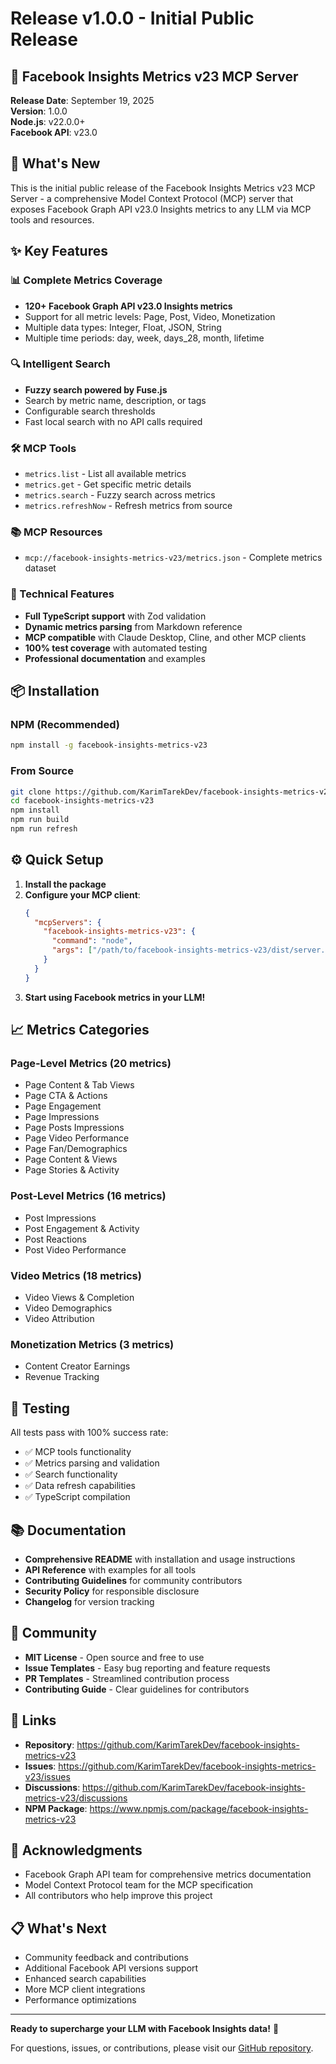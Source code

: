 # Release v1.0.0 - Initial Public Release

## 🎉 Facebook Insights Metrics v23 MCP Server

**Release Date**: September 19, 2025  
**Version**: 1.0.0  
**Node.js**: v22.0.0+  
**Facebook API**: v23.0

## 🚀 What's New

This is the initial public release of the Facebook Insights Metrics v23 MCP Server - a comprehensive Model Context Protocol (MCP) server that exposes Facebook Graph API v23.0 Insights metrics to any LLM via MCP tools and resources.

## ✨ Key Features

### 📊 Complete Metrics Coverage
- **120+ Facebook Graph API v23.0 Insights metrics**
- Support for all metric levels: Page, Post, Video, Monetization
- Multiple data types: Integer, Float, JSON, String
- Multiple time periods: day, week, days_28, month, lifetime

### 🔍 Intelligent Search
- **Fuzzy search powered by Fuse.js**
- Search by metric name, description, or tags
- Configurable search thresholds
- Fast local search with no API calls required

### 🛠️ MCP Tools
- `metrics.list` - List all available metrics
- `metrics.get` - Get specific metric details
- `metrics.search` - Fuzzy search across metrics
- `metrics.refreshNow` - Refresh metrics from source

### 📚 MCP Resources
- `mcp://facebook-insights-metrics-v23/metrics.json` - Complete metrics dataset

### 🔧 Technical Features
- **Full TypeScript support** with Zod validation
- **Dynamic metrics parsing** from Markdown reference
- **MCP compatible** with Claude Desktop, Cline, and other MCP clients
- **100% test coverage** with automated testing
- **Professional documentation** and examples

## 📦 Installation

### NPM (Recommended)
```bash
npm install -g facebook-insights-metrics-v23
```

### From Source
```bash
git clone https://github.com/KarimTarekDev/facebook-insights-metrics-v23.git
cd facebook-insights-metrics-v23
npm install
npm run build
npm run refresh
```

## ⚙️ Quick Setup

1. **Install the package**
2. **Configure your MCP client**:
   ```json
   {
     "mcpServers": {
       "facebook-insights-metrics-v23": {
         "command": "node",
         "args": ["/path/to/facebook-insights-metrics-v23/dist/server.js"]
       }
     }
   }
   ```
3. **Start using Facebook metrics in your LLM!**

## 📈 Metrics Categories

### Page-Level Metrics (20 metrics)
- Page Content & Tab Views
- Page CTA & Actions  
- Page Engagement
- Page Impressions
- Page Posts Impressions
- Page Video Performance
- Page Fan/Demographics
- Page Content & Views
- Page Stories & Activity

### Post-Level Metrics (16 metrics)
- Post Impressions
- Post Engagement & Activity
- Post Reactions
- Post Video Performance

### Video Metrics (18 metrics)
- Video Views & Completion
- Video Demographics
- Video Attribution

### Monetization Metrics (3 metrics)
- Content Creator Earnings
- Revenue Tracking

## 🧪 Testing

All tests pass with 100% success rate:
- ✅ MCP tools functionality
- ✅ Metrics parsing and validation
- ✅ Search functionality
- ✅ Data refresh capabilities
- ✅ TypeScript compilation

## 📚 Documentation

- **Comprehensive README** with installation and usage instructions
- **API Reference** with examples for all tools
- **Contributing Guidelines** for community contributors
- **Security Policy** for responsible disclosure
- **Changelog** for version tracking

## 🤝 Community

- **MIT License** - Open source and free to use
- **Issue Templates** - Easy bug reporting and feature requests
- **PR Templates** - Streamlined contribution process
- **Contributing Guide** - Clear guidelines for contributors

## 🔗 Links

- **Repository**: https://github.com/KarimTarekDev/facebook-insights-metrics-v23
- **Issues**: https://github.com/KarimTarekDev/facebook-insights-metrics-v23/issues
- **Discussions**: https://github.com/KarimTarekDev/facebook-insights-metrics-v23/discussions
- **NPM Package**: https://www.npmjs.com/package/facebook-insights-metrics-v23

## 🙏 Acknowledgments

- Facebook Graph API team for comprehensive metrics documentation
- Model Context Protocol team for the MCP specification
- All contributors who help improve this project

## 📋 What's Next

- Community feedback and contributions
- Additional Facebook API versions support
- Enhanced search capabilities
- More MCP client integrations
- Performance optimizations

---

**Ready to supercharge your LLM with Facebook Insights data!** 🚀

For questions, issues, or contributions, please visit our [GitHub repository](https://github.com/KarimTarekDev/facebook-insights-metrics-v23).
